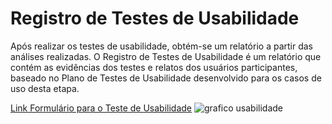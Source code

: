 # Registro de Testes de Usabilidade

Após realizar os testes de usabilidade, obtém-se um relatório a partir das análises realizadas. O Registro de Testes de Usabilidade é um relatório que contém as evidências dos testes e relatos dos usuários participantes, baseado no Plano de Testes de Usabilidade desenvolvido para os casos de uso desta etapa.

[Link Formulário para o  Teste de Usabilidade](https://docs.google.com/forms/d/e/1FAIpQLSf0NT-CJUFDXOTAG-0I5WpseMoclv0Z_ld8KwA2yzvbxY_OMw/viewform?usp=sf_link)
![grafico usabilidade](https://github.com/ICEI-PUC-Minas-PMV-ADS/pmv-ads-2023-1-e2-proj-int-t4-g4-banco-universitario/assets/129917490/c8cfde23-3d9d-4cfc-ac89-ec388b384f38)
